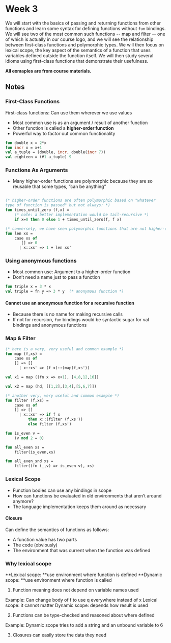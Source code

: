 # Week 3

We will start with the basics of passing and returning functions from other functions and learn some syntax for defining functions without `fun` bindings. We will see two of the most common such functions -- map and filter -- one of which is actually in our course logo, and we will see the relationship between first-class functions and polymorphic types. We will then focus on lexical scope, the key aspect of the semantics of a function that uses variables defined outside the function itself. We will then study several idioms using first-class functions that demonstrate their usefulness.

**All exmaples are from course materials.**

## Notes

### First-Class Functions

First-class functions: Can use them wherever we use values

- Most common use is as an argument / result of another function
- Other function is called a **higher-order function**
- Powerful way to factor out common functionality

```ml
fun double x = 2*x
fun incr x = x+1
val a_tuple = (double, incr, double(incr 7))
val eighteen = (#1 a_tuple) 9
```

### Functions As Arguments

- Many higher-order functions are polymorphic because they are so reusable that some types, “can be anything”

```ml

(* higher-order functions are often polymorphic based on "whatever
type of function is passed" but not always: *)
fun times_until_zero (f,x) =
    (* note: a better implementation would be tail-recursive *)
    if x=0 then 0 else 1 + times_until_zero(f, f x)

(* conversely, we have seen polymorphic functions that are not higher-order *)
fun len xs =
    case xs of
       [] => 0
      | x::xs' => 1 + len xs'
```

### Using anonymous functions

- Most common use: Argument to a higher-order function
- Don’t need a name just to pass a function

```ml
fun triple x = 3 * x
val triple = fn y => 3 * y  (* anonymous function *)
```

#### Cannot use an anonymous function for a recursive function

- Because there is no name for making recursive calls
- If not for recursion, `fun` bindings would be syntactic sugar for val bindings and anonymous functions

### Map & Filter

```ml
(* here is a very, very useful and common example *)
fun map (f,xs) =
    case xs of
	[] => []
      | x::xs' => (f x)::(map(f,xs'))

val x1 = map ((fn x => x+1), [4,8,12,16])

val x2 = map (hd, [[1,2],[3,4],[5,6,7]])

(* another very, very useful and common example *)
fun filter (f,xs) =
    case xs of
	[] => []
      | x::xs' => if f x
		  then x::(filter (f,xs'))
		  else filter (f,xs')

fun is_even v =
    (v mod 2 = 0)

fun all_even xs =
    filter(is_even,xs)

fun all_even_snd xs =
    filter((fn (_,v) => is_even v), xs)

```

### Lexical Scope

- Function bodies can use any bindings in scope
- How can functions be evaluated in old environments that aren’t around anymore?
- The language implementation keeps them around as necessary

#### Closure

Can define the semantics of functions as follows:

- A function value has two parts
- The code (obviously)
- The environment that was current when the function was defined

### Why lexical scope

**Lexical scope: **use environment where function is defined
**Dynamic scope: **use environment where function is called

1. Function meaning does not depend on variable names used

Example: Can change body of f to use q everywhere instead of x
Lexical scope: it cannot matter
Dynamic scope: depends how result is used

2.  Functions can be type-checked and reasoned about where defined

Example: Dynamic scope tries to add a string and an unbound variable to 6

3. Closures can easily store the data they need
